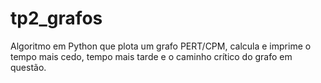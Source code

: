 # tp2_grafos
Algoritmo em Python que plota um grafo PERT/CPM, calcula e imprime o tempo mais cedo, tempo mais tarde e o caminho crítico do grafo em questão.
